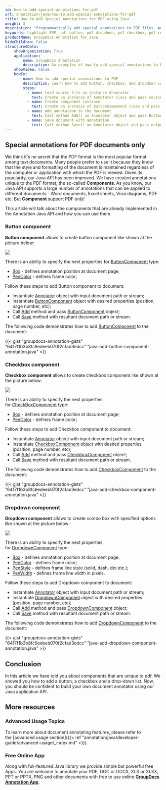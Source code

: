 ```yaml
---
id: how-to-add-special-annotations-for-pdf
url: annotation/java/how-to-add-special-annotations-for-pdf
title: How to Add Special Annotations for PDF using Java
weight: 3
description: "Programmatically add special annotations to PDF files. Add button, checkbox, dropdown to PDF using Java API."
keywords: highlight PDF, pdf button, pdf dropdown, pdf checkbox, pdf component, annotate pdf
productName: GroupDocs.Annotation for Java
hideChildren: False
structuredData:
    showOrganization: True
    application:    
        name: GroupDocs Annotation
        description: An examples of how to add special annotations to PDF documents using Java API.
    showVideo: False
    howTo:
        name: How to add special annotations to PDF
        description: Learn how to add button, checkbox, and dropdown components to the PDF document
        steps:
          - name: Load source file an instance Annotator
            text: Create an instance of Annotator class and pass source file path as a constructor parameter. You may specify absolute or relative file path as per your requirements. 
          - name: Create component instance
            text: Create an instance of ButtonComponent class and pass parameters.
          - name: Add annotation to the document
            text: Call method Add() on Annotator object and pass ButtonComponent instance there.
          - name: Save document with annotation
            text: Call method Save() on Annotator object and pass output file destination there.
---
```


## Special annotations for PDF documents only

We think it's no secret that the PDF format is the most popular format among text documents. Many people prefer to use it because they know that the style and formatting of the document is maintained regardless of the computer or application with which the PDF is viewed. Given its popularity, our Java API has been improved. We have created annotations unique to the PDF format, the so-called **Components**. As you know, our Java API supports a large number of annotations that can be applied to different documents - Word documents, Excel sheets, Visio diagrams, PDF etc. But **Component** support PDF only! 


This article will talk about the components that are already implemented in the Annotation Java API and how you can use them.


### Button component 

**Button component** allows to create button component like shown at the picture below: 

![](annotation/java/images/add-button-component.png)

There is an ability to specify the next properties for [ButtonComponent](https://apireference.groupdocs.com/java/annotation/groupdocs.annotation.models.formatspecificcomponents.pdf/buttoncomponent) type:

*   [Box](https://apireference.groupdocs.com/annotation/java/groupdocs.annotation.models.formatspecificcomponents.pdf/buttoncomponent/properties/box) - defines annotation position at document page;
*   [PenColor](https://apireference.groupdocs.com/annotation/java/groupdocs.annotation.models.formatspecificcomponents.pdf/buttoncomponent/properties/pencolor) - defines frame color;

Follow these steps to add Button component to document:

*   Instantiate [Annotator](https://apireference.groupdocs.com/java/annotation/groupdocs.annotation/annotator) object with input document path or stream;
*   Instantiate [ButtonComponent](https://apireference.groupdocs.com/java/annotation/groupdocs.annotation.models.formatspecificcomponents.pdf/buttoncomponent) object with desired properties (position, page number, etc);
*   Call [Add](https://apireference.groupdocs.com/java/annotation/groupdocs.annotation/annotator/methods/add) method and pass [ButtonComponent](https://apireference.groupdocs.com/java/annotation/groupdocs.annotation.models.formatspecificcomponents.pdf/buttoncomponent) object;
*   Call [Save](https://apireference.groupdocs.com/java/annotation/groupdocs.annotation/annotator/methods/save/index) method with resultant document path or stream.

The following code demonstrates how to add [ButtonComponent](https://apireference.groupdocs.com/java/annotation/groupdocs.annotation.models.formatspecificcomponents.pdf/cropdowncomponent) to the document:

{{< gist "groupdocs-annotation-gists" "6417f1b3b8fc9edeeb070f2cfad3edcc" "java-add-button-component-annotation.java" >}}

### Checkbox component
**Checkbox component** allows to create checkbox component like shown at the picture below: 

![](annotation/java/images/add-checkbox-component.png)

There is an ability to specify the next properties for [CheckBoxComponent](https://apireference.groupdocs.com/java/annotation/groupdocs.annotation.models.formatspecificcomponents.pdf/checkboxcomponent) type:

*   [Box](https://apireference.groupdocs.com/annotation/java/groupdocs.annotation.models.formatspecificcomponents.pdf/checkboxcomponent/properties/box) - defines annotation position at document page;
*   [PenColor](https://apireference.groupdocs.com/annotation/java/groupdocs.annotation.models.formatspecificcomponents.pdf/checkboxcomponent/properties/pencolor) - defines frame color;

Follow these steps to add Checkbox component to document:

*   Instantiate [Annotator](https://apireference.groupdocs.com/java/annotation/groupdocs.annotation/annotator) object with input document path or stream;
*   Instantiate [CheckboxComponent](https://apireference.groupdocs.com/java/annotation/groupdocs.annotation.models.formatspecificcomponents.pdf/checkboxcomponent) object with desired properties (position, page number, etc);
*   Call [Add](https://apireference.groupdocs.com/java/annotation/groupdocs.annotation/annotator/methods/add) method and pass [CheckboxComponent](https://apireference.groupdocs.com/java/annotation/groupdocs.annotation.models.formatspecificcomponents.pdf/checkboxcomponent) object;
*   Call [Save](https://apireference.groupdocs.com/java/annotation/groupdocs.annotation/annotator/methods/save/index) method with resultant document path or stream.

The following code demonstrates how to add [CheckboxComponent](https://apireference.groupdocs.com/java/annotation/groupdocs.annotation.models.formatspecificcomponents.pdf/cropdowncomponent) to the document:

{{< gist "groupdocs-annotation-gists" "6417f1b3b8fc9edeeb070f2cfad3edcc" "java-add-checkbox-component-annotation.java" >}}

### Dropdown component 

**Dropdown component** allows to create combo box with specified options like shown at the picture below: 

![](annotation/java/images/add-dropdown-component.png)

There is an ability to specify the next properties for [DropdownComponent](https://apireference.groupdocs.com/java/annotation/groupdocs.annotation.models.formatspecificcomponents.pdf/dropdowncomponent) type:

*   [Box](https://apireference.groupdocs.com/annotation/java/groupdocs.annotation.models.formatspecificcomponents.pdf/dropdowncomponent/properties/box) - defines annotation position at document page;
*   [PenColor](https://apireference.groupdocs.com/annotation/java/groupdocs.annotation.models.formatspecificcomponents.pdf/dropdowncomponent/properties/pencolor) - defines frame color;
*   [PenStyle](https://apireference.groupdocs.com/annotation/java/groupdocs.annotation.models.formatspecificcomponents.pdf/dropdowncomponent/properties/penstyle) - defines frame line style (solid, dash, dot etc.);
*   [PenWidth](https://apireference.groupdocs.com/annotation/java/groupdocs.annotation.models.formatspecificcomponents.pdf/dropdowncomponent/properties/penwidth) - defines frame line width in pixels.

Follow these steps to add Dropdown component to document:

*   Instantiate [Annotator](https://apireference.groupdocs.com/java/annotation/groupdocs.annotation/annotator) object with input document path or stream;
*   Instantiate [DropdownComponent](https://apireference.groupdocs.com/java/annotation/groupdocs.annotation.models.formatspecificcomponents.pdf/dropdowncomponent) object with desired properties (position, page number, etc);
*   Call [Add](https://apireference.groupdocs.com/java/annotation/groupdocs.annotation/annotator/methods/add) method and pass [DropdownComponent](https://apireference.groupdocs.com/java/annotation/groupdocs.annotation.models.formatspecificcomponents.pdf/dropdowncomponent) object;
*   Call [Save](https://apireference.groupdocs.com/java/annotation/groupdocs.annotation/annotator/methods/save/index) method with resultant document path or stream.

The following code demonstrates how to add [DropdownComponent](https://apireference.groupdocs.com/java/annotation/groupdocs.annotation.models.formatspecificcomponents.pdf/dropdowncomponent) to the document:

{{< gist "groupdocs-annotation-gists" "6417f1b3b8fc9edeeb070f2cfad3edcc" "java-add-dropdown-component-annotation.java" >}}

## Conclusion

In this article we have told you about components that are unique to pdf. We showed you how to add a button, a checkbox and a drop-down list. Now, you should be confident to build your own document annotator using our Java application API. 

## More resources
### Advanced Usage Topics
To learn more about document annotating features, please refer to the [advanced usage section]({{< ref "annotation/java/developer-guide/advanced-usage/_index.md" >}}).
    

### Free Online App
Along with full-featured Java library we provide simple but powerful free Apps.
You are welcome to annotate your PDF, DOC or DOCX, XLS or XLSX, PPT or PPTX, PNG and other documents with free to use online **[GroupDocs Annotation App](https://products.groupdocs.app/annotation)**.
